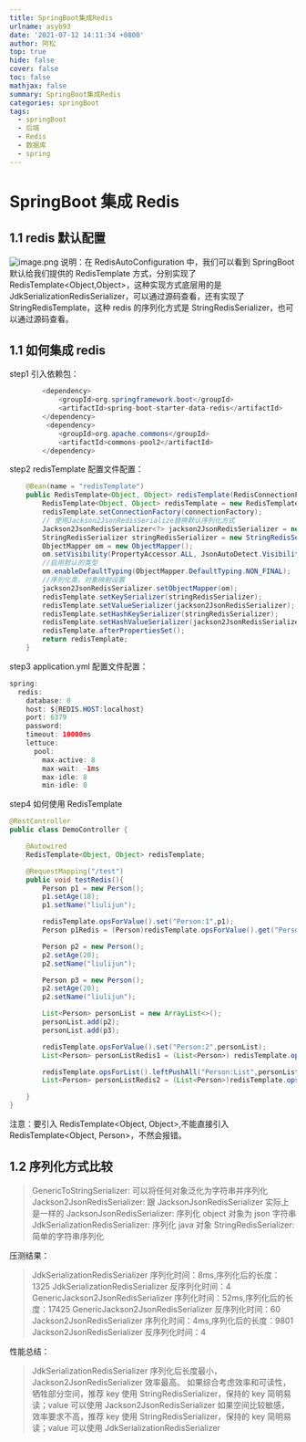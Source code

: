 ```yaml
---
title: SpringBoot集成Redis
urlname: asyb93
date: '2021-07-12 14:11:34 +0800'
author: 阿松
top: true
hide: false
cover: false
toc: false
mathjax: false
summary: SpringBoot集成Redis
categories: springBoot
tags:
  - springBoot
  - 后端
  - Redis
  - 数据库
  - spring
---
```


# SpringBoot 集成 Redis

## 1.1 redis 默认配置

![image.png](https://cdn.nlark.com/yuque/0/2020/png/635741/1596533365941-3c14c4ad-d4f3-44d6-968d-87711255a21f.png#height=514&id=X0BIs&margin=%5Bobject%20Object%5D&name=image.png&originHeight=514&originWidth=718&originalType=binary∶=1&size=38705&status=done&style=none&width=718)
说明：在 RedisAutoConfiguration 中，我们可以看到 SpringBoot 默认给我们提供的 RedisTemplate 方式，分别实现了 RedisTemplate<Object,Object>，这种实现方式底层用的是 JdkSerializationRedisSerializer，可以通过源码查看，还有实现了 StringRedisTemplate，这种 redis 的序列化方式是 StringRedisSerializer，也可以通过源码查看。

## 1.1 如何集成 redis

step1 引入依赖包：

```java
        <dependency>
            <groupId>org.springframework.boot</groupId>
            <artifactId>spring-boot-starter-data-redis</artifactId>
        </dependency>
         <dependency>
            <groupId>org.apache.commons</groupId>
            <artifactId>commons-pool2</artifactId>
        </dependency>
```

step2 redisTemplate 配置文件配置：

```java
    @Bean(name = "redisTemplate")
    public RedisTemplate<Object, Object> redisTemplate(RedisConnectionFactory connectionFactory,RedisProperties redisProperties) {
        RedisTemplate<Object, Object> redisTemplate = new RedisTemplate<>();
        redisTemplate.setConnectionFactory(connectionFactory);
        // 使用Jackson2JsonRedisSerialize替换默认序列化方式
        Jackson2JsonRedisSerializer<?> jackson2JsonRedisSerializer = new Jackson2JsonRedisSerializer<>(Object.class);
        StringRedisSerializer stringRedisSerializer = new StringRedisSerializer();
        ObjectMapper om = new ObjectMapper();
        om.setVisibility(PropertyAccessor.ALL, JsonAutoDetect.Visibility.ANY);
        //启用默认的类型
        om.enableDefaultTyping(ObjectMapper.DefaultTyping.NON_FINAL);
        //序列化类，对象映射设置
        jackson2JsonRedisSerializer.setObjectMapper(om);
        redisTemplate.setKeySerializer(stringRedisSerializer);
        redisTemplate.setValueSerializer(jackson2JsonRedisSerializer);
        redisTemplate.setHashKeySerializer(stringRedisSerializer);
        redisTemplate.setHashValueSerializer(jackson2JsonRedisSerializer);
        redisTemplate.afterPropertiesSet();
        return redisTemplate;
    }
```

step3 application.yml 配置文件配置：

```java
spring:
  redis:
    database: 0
    host: ${REDIS.HOST:localhost}
    port: 6379
    password:
    timeout: 10000ms
    lettuce:
      pool:
        max-active: 8
        max-wait: -1ms
        max-idle: 8
        min-idle: 0
```

step4 如何使用 RedisTemplate

```java
@RestController
public class DemoController {

    @Autowired
    RedisTemplate<Object, Object> redisTemplate;

    @RequestMapping("/test")
    public void testRedis(){
        Person p1 = new Person();
        p1.setAge(18);
        p1.setName("liulijun");

        redisTemplate.opsForValue().set("Person:1",p1);
        Person p1Redis = (Person)redisTemplate.opsForValue().get("Person:1");

        Person p2 = new Person();
        p2.setAge(20);
        p2.setName("liulijun");

        Person p3 = new Person();
        p2.setAge(20);
        p2.setName("liulijun");

        List<Person> personList = new ArrayList<>();
        personList.add(p2);
        personList.add(p3);

        redisTemplate.opsForValue().set("Person:2",personList);
        List<Person> personListRedis1 = (List<Person>) redisTemplate.opsForValue().get("Person:2");

        redisTemplate.opsForList().leftPushAll("Person:List",personList);
        List<Person> personListRedis2 = (List<Person>)redisTemplate.opsForList().rightPop("Person:List");

    }
}
```

注意：要引入 RedisTemplate<Object, Object>,不能直接引入 RedisTemplate<Object, Person>，不然会报错。

## 1.2 序列化方式比较

> GenericToStringSerializer: 可以将任何对象泛化为字符串并序列化
> Jackson2JsonRedisSerializer: 跟 JacksonJsonRedisSerializer 实际上是一样的
> JacksonJsonRedisSerializer: 序列化 object 对象为 json 字符串
> JdkSerializationRedisSerializer: 序列化 java 对象
> StringRedisSerializer: 简单的字符串序列化

压测结果：

> JdkSerializationRedisSerializer 序列化时间：8ms,序列化后的长度：1325
> JdkSerializationRedisSerializer 反序列化时间：4
> GenericJackson2JsonRedisSerializer 序列化时间：52ms,序列化后的长度：17425
> GenericJackson2JsonRedisSerializer 反序列化时间：60
> Jackson2JsonRedisSerializer 序列化时间：4ms,序列化后的长度：9801
> Jackson2JsonRedisSerializer 反序列化时间：4

性能总结：

> JdkSerializationRedisSerializer 序列化后长度最小，Jackson2JsonRedisSerializer 效率最高。
> 如果综合考虑效率和可读性，牺牲部分空间，推荐 key 使用 StringRedisSerializer，保持的 key 简明易读；value 可以使用 Jackson2JsonRedisSerializer
> 如果空间比较敏感，效率要求不高，推荐 key 使用 StringRedisSerializer，保持的 key 简明易读；value 可以使用 JdkSerializationRedisSerializer
